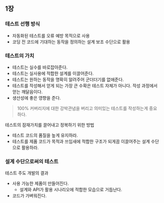 ## 1장

### 테스트 선행 방식
- 자동화된 테스트를 오류 예방 목적으로 사용
- 코딩 전 코드에 기대하는 동작을 정의하는 설계 보조 수단으로 활용

### 테스트의 가치
- 테스트는 실수를 바로잡아준다.
- 테스트는 실사용에 적합한 설계를 이끌어준다.
- 테스트는 원하는 동작을 명확히 알려주어 군더더기를 없애준다.
- 테스트를 작성해서 얻게 되는 가장 큰 수확은 테스트 자체가 아니다. 작성 과정에서 얻는 깨달음이다.
- 생산성에 좋은 영향을 준다.

> 100% 커버리지에 대한 강박관념을 버리고 의미있는 테스트를 작성하는게 중요하다.

테스트의 잠재가치를 끌어내고 정복하기 위한 방법
- 테스트 코드의 품질을 높게 유지하라.
- 테스트를 제품 코드가 목적과 쓰임새에 적합한 구조가 되게끔 이끌어주는 설계 수단으로 활용하라.

### 설계 수단으로써의 테스트
테스트 주도 개발의 결과
- 사용 가능한 제품이 만들어진다.
  - 설계와 API가 활용 시나리오에 적합한 모습으로 거듭난다.
- 코드가 가벼워진다.